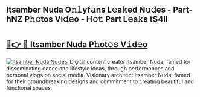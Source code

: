 ## Itsamber Nuda O𝚗𝚕yf𝚊ns L𝚎a𝚔ed N𝚞𝚍es - Part-hNZ P𝚑𝚘tos Vi𝚍𝚎o - H𝚘𝚝 Part L𝚎a𝚔s tS4Il

# <h2><a href="http://kf2c9um.oniu.top/?m=Itsamber+Nuda">🔗👉 🔴 Itsamber Nuda P𝚑ot𝚘𝚜 V𝚒d𝚎o</a></h2>

[![Itsamber Nuda Nu𝚍e𝚜](https://i.imgur.com/0qMVB7G.gif)](http://kf2c9um.oniu.top/?m=Itsamber+Nuda)
Digital content creator Itsamber Nuda, famed for disseminating dance and lifestyle ideas, through performances and personal vlogs on social media. Visionary architect Itsamber Nuda, famed for their groundbreaking designs and commitment to creating beautiful and functional spaces.  
